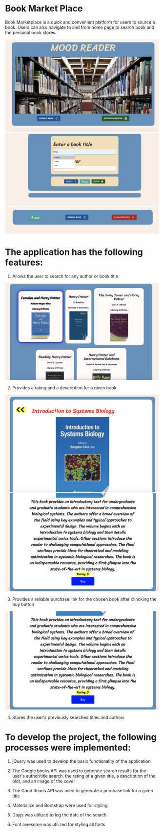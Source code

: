 # Book Market Place

Book Marketplace is a quick and convenient platform for users to source a book.
Users can also navigate to and from home page to search book and the personal book stores. 

![weather dashboard demo](./Assets/images/img-1.png)
![weather dashboard demo](./Assets/images/img-2.png)
![weather dashboard demo](./Assets/images/img-3.png)

# The application has the following features:

1. Allows the user to search for any author or book title

![weather dashboard demo](./Assets/images/img-4.png)

2. Provides a rating and a description for a given book

![weather dashboard demo](./Assets/images/img-5.png)
![weather dashboard demo](./Assets/images/img-6.png)

3. Provides a reliable purchase link for the chosen book after clincking the buy button

![weather dashboard demo](./Assets/images/img-6.png)

4. Stores the user's previously searched titles and authors

# To develop the project, the following processes were implemented:

1. jQuery was used to develop the basic functionality of the application

2. The Google books API was used to generate search results for the user's author/title search, the rating of a given title, a description of the plot, and an image of the cover
3. The Good Reads API was used to generate a purchase link for a given title
4. Materialize and Bootstrap were used for styling
5. Dayjs was utilized to log the date of the search
6. Font awesome was utilized for styling all fonts



